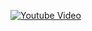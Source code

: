[![Youtube Video](https://github.com/choprapranay/semantics)](https://www.youtube.com/watch?v=fRhp0_b3wmA)

